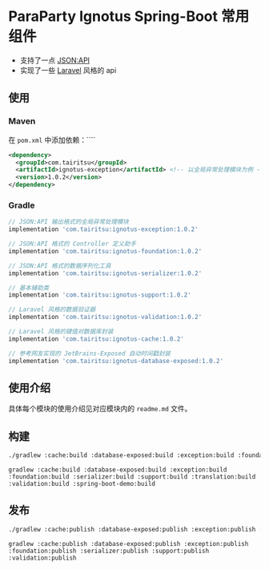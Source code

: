 # ParaParty Ignotus Spring-Boot 常用组件

- 支持了一点 [JSON:API](https://jsonapi.org/)
- 实现了一些 [Laravel](https://laravel.com/) 风格的 api

## 使用

### Maven
在 `pom.xml` 中添加依赖：````
```xml
<dependency>
  <groupId>com.tairitsu</groupId>
  <artifactId>ignotus-exception</artifactId> <!-- 以全局异常处理模块为例 -->
  <version>1.0.2</version>
</dependency>
````

### Gradle
```groovy
// JSON:API 输出格式的全局异常处理模块
implementation 'com.tairitsu:ignotus-exception:1.0.2'

// JSON:API 格式的 Controller 定义助手
implementation 'com.tairitsu:ignotus-foundation:1.0.2'

// JSON:API 格式的数据序列化工具
implementation 'com.tairitsu:ignotus-serializer:1.0.2'

// 基本辅助类
implementation 'com.tairitsu:ignotus-support:1.0.2'

// Laravel 风格的数据验证器
implementation 'com.tairitsu:ignotus-validation:1.0.2'

// Laravel 风格的键值对数据库封装
implementation 'com.tairitsu:ignotus-cache:1.0.2'

// 参考网友实现的 JetBrains-Exposed 自动时间戳封装
implementation 'com.tairitsu:ignotus-database-exposed:1.0.2'
```

## 使用介绍

具体每个模块的使用介绍见对应模块内的 `readme.md` 文件。

## 构建
```bash
./gradlew :cache:build :database-exposed:build :exception:build :foundation:build :serializer:build :support:build :translation:build :validation:build :spring-boot-demo:build
```

```
gradlew :cache:build :database-exposed:build :exception:build :foundation:build :serializer:build :support:build :translation:build :validation:build :spring-boot-demo:build
```

## 发布
```bash
./gradlew :cache:publish :database-exposed:publish :exception:publish :foundation:publish :serializer:publish :support:publish :validation:publish
```

```
gradlew :cache:publish :database-exposed:publish :exception:publish :foundation:publish :serializer:publish :support:publish :validation:publish
```

